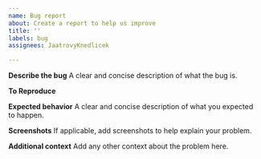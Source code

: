 ```yaml
---
name: Bug report
about: Create a report to help us improve
title: ''
labels: bug
assignees: JaatrovyKnedlicek

---
```


**Describe the bug**
A clear and concise description of what the bug is.

**To Reproduce**

**Expected behavior**
A clear and concise description of what you expected to happen.

**Screenshots**
If applicable, add screenshots to help explain your problem.

**Additional context**
Add any other context about the problem here.
